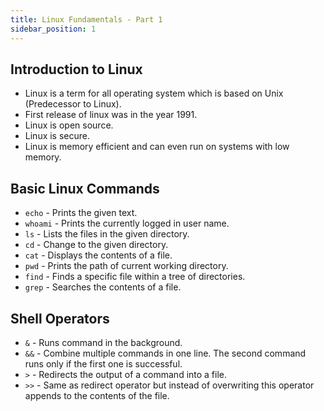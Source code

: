 ```yaml
---
title: Linux Fundamentals - Part 1
sidebar_position: 1
---
```


## Introduction to Linux
- Linux is a term for all operating system which is based on Unix (Predecessor to Linux).
- First release of linux was in the year 1991.
- Linux is open source.
- Linux is secure.
- Linux is memory efficient and can even run on systems with low memory.

## Basic Linux Commands
- `echo` - Prints the given text.
- `whoami` - Prints the currently logged in user name.
- `ls` - Lists the files in the given directory.
- `cd` - Change to the given directory.
- `cat` - Displays the contents of a file.
- `pwd` - Prints the path of current working directory.
- `find` - Finds a specific file within a tree of directories.
- `grep` - Searches the contents of a file.

## Shell Operators
- `&` - Runs command in the background.
- `&&` - Combine multiple commands in one line. The second command runs only if the first one is successful.
- `>` - Redirects the output of a command into a file.
- `>>` - Same as redirect operator but instead of overwriting this operator appends to the contents of the file.